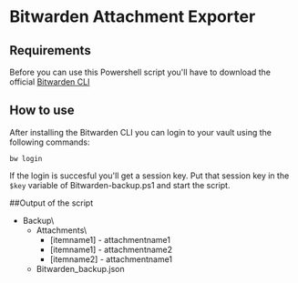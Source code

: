 # Bitwarden Attachment Exporter

## Requirements
Before you can use this Powershell script you'll have to download the official [Bitwarden CLI](https://github.com/bitwarden/cli)

## How to use
After installing the Bitwarden CLI you can login to your vault using the following commands:
```
bw login
```

If the login is succesful you'll get a session key. Put that session key in the `$key` variable of Bitwarden-backup.ps1 and start the script.

##Output of the script

- Backup\
  - Attachments\
	- [itemname1] - attachmentname1
	- [itemname1] - attachmentname2
	- [itemname2] - attachmentname1 
  - Bitwarden_backup.json